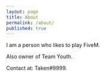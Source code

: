 ```yaml
---
layout: page
title: About
permalink: /about/
published: true
---
```


I am a person who likes to play FiveM.

Also owner of Team Youth.

Contact at: Taken#9999.
